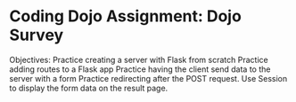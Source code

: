 # Coding Dojo Assignment: Dojo Survey

Objectives:
Practice creating a server with Flask from scratch
Practice adding routes to a Flask app
Practice having the client send data to the server with a form
Practice redirecting after the POST request.
Use Session to display the form data on the result page.